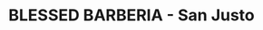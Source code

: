 ---
title: "BLESSED BARBERIA - San Justo"
url: /san-justo/blessed-barberia-san-justo/
shop: peluquería
---